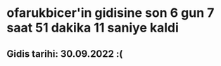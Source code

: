 # ofarukbicer'in gidisine son 6 gun 7 saat 51 dakika 11 saniye kaldi

## Gidis tarihi: 30.09.2022 :(